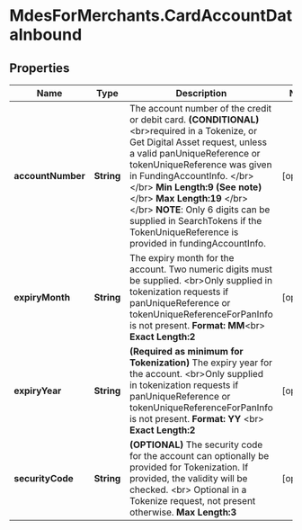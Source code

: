 # MdesForMerchants.CardAccountDataInbound

## Properties
Name | Type | Description | Notes
------------ | ------------- | ------------- | -------------
**accountNumber** | **String** | The account number of the credit or debit card.   __(CONDITIONAL)__ &lt;br&gt;required in a Tokenize, or Get Digital Asset request, unless a valid panUniqueReference or tokenUniqueReference was given in FundingAccountInfo.  &lt;/br&gt;&lt;/br&gt;  __Min Length:9 (See note)__&lt;/br&gt; __Max Length:19__ &lt;/br&gt; &lt;/br&gt; __NOTE__: Only 6 digits can be supplied in SearchTokens if the TokenUniqueReference is provided in fundingAccountInfo.  | [optional] 
**expiryMonth** | **String** |   The expiry month for the account. Two numeric digits must be supplied.  &lt;br&gt;Only supplied in tokenization requests if panUniqueReference or tokenUniqueReferenceForPanInfo is not present.  __Format: MM__&lt;br&gt; __Exact Length:2__  | [optional] 
**expiryYear** | **String** | __(Required as minimum for Tokenization)__  The expiry year for the account. &lt;br&gt;Only supplied in tokenization requests if panUniqueReference or tokenUniqueReferenceForPanInfo is not present.   __Format: YY__ &lt;br&gt; __Exact Length:2__  | [optional] 
**securityCode** | **String** | __(OPTIONAL)__ The security code for the account can optionally be provided for Tokenization. If provided, the validity will be checked. &lt;br&gt; Optional in a Tokenize request, not present otherwise. __Max Length:3__  | [optional] 


